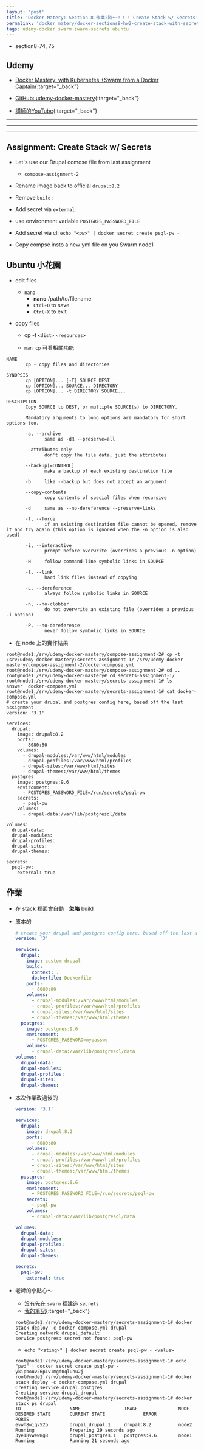 ```yaml
---
layout: 'post'
title: 'Docker Matery: Section 8 作業2阿～！！！ Create Stack w/ Secrets'
permalink: 'docker_matery/docker-sections8-hw2-create-stack-with-secrets'
tags: udemy-docker swarm swarm-secrets ubuntu
---
```


- section8-74, 75

## Udemy

- [Docker Mastery: with Kubernetes +Swarm from a Docker Captain](https://www.udemy.com/course/docker-mastery/){:target="_back"}

- [GitHub: udemy-docker-mastery](https://github.com/BretFisher/udemy-docker-mastery){:target="_back"}

- [講師的YouTube](https://www.youtube.com/channel/UC0NErq0RhP51iXx64ZmyVfg){:target="_back"}

---
---
---

## Assignment: Create Stack w/ Secrets

- Let's use our Drupal comose file from last assignment 
   - `compose-assignment-2`

- Rename image back to official `drupal:8.2`
- Remove `build:`
- Add secret via `external:`
- use environment variable `POSTGRES_PASSWORD_FILE`
- Add secret via cli `echo "<pw>" | docker secret create psql-pw -`
- Copy compse insto a new yml file on you Swarm node1

## Ubuntu 小花園

- edit files

   - `nano`
      - __nano__ /path/to/filename
      - `Ctrl+O` to save 
      - `Ctrl+X` to exit

- copy files

   - cp -t `<dist>` `<resources>`
 
   - `man cp` 可看相關功能


~~~
NAME
       cp - copy files and directories

SYNOPSIS
       cp [OPTION]... [-T] SOURCE DEST
       cp [OPTION]... SOURCE... DIRECTORY
       cp [OPTION]... -t DIRECTORY SOURCE...

DESCRIPTION
       Copy SOURCE to DEST, or multiple SOURCE(s) to DIRECTORY.

       Mandatory arguments to long options are mandatory for short options too.

       -a, --archive
              same as -dR --preserve=all

       --attributes-only
              don't copy the file data, just the attributes

       --backup[=CONTROL]
              make a backup of each existing destination file

       -b     like --backup but does not accept an argument

       --copy-contents
              copy contents of special files when recursive

       -d     same as --no-dereference --preserve=links

       -f, --force
              if an existing destination file cannot be opened, remove it and try again (this option is ignored when the -n option is also used)

       -i, --interactive
              prompt before overwrite (overrides a previous -n option)

       -H     follow command-line symbolic links in SOURCE

       -l, --link
              hard link files instead of copying

       -L, --dereference
              always follow symbolic links in SOURCE

       -n, --no-clobber
              do not overwrite an existing file (overrides a previous -i option)

       -P, --no-dereference
              never follow symbolic links in SOURCE
~~~

- 在 node 上的實作結果

~~~
root@node1:/srv/udemy-docker-mastery/compose-assignment-2# cp -t /srv/udemy-docker-mastery/secrets-assignment-1/ /srv/udemy-docker-mastery/compose-assignment-2/docker-compose.yml
root@node1:/srv/udemy-docker-mastery/compose-assignment-2# cd ..
root@node1:/srv/udemy-docker-mastery# cd secrets-assignment-1/
root@node1:/srv/udemy-docker-mastery/secrets-assignment-1# ls
answer  docker-compose.yml
root@node1:/srv/udemy-docker-mastery/secrets-assignment-1# cat docker-compose.yml
# create your drupal and postgres config here, based off the last assignment
version: '3.1'

services:
  drupal:
    image: drupal:8.2
    ports:
      - 8080:80
    volumes:
      - drupal-modules:/var/www/html/modules
      - drupal-profiles:/var/www/html/profiles
      - drupal-sites:/var/www/html/sites
      - drupal-themes:/var/www/html/themes
  postgres:
    image: postgres:9.6
    environment:
      - POSTGRES_PASSWORD_FILE=/run/secrets/psql-pw
    secrets:
      - psql-pw
    volumes:
      - drupal-data:/var/lib/postgresql/data

volumes:
  drupal-data:
  drupal-modules:
  drupal-profiles:
  drupal-sites:
  drupal-themes:

secrets:
  psql-pw:
    external: true
~~~

## 作業

- 在 stack 裡面會自動　__忽略__ build

- 原本的

  ~~~yml
  # create your drupal and postgres config here, based off the last assignment
  version: '3'
  
  services: 
    drupal:
      image: custom-drupal
      build:
        context: .
        dockerfile: Dockerfile
      ports:
        - 8080:80
      volumes:
        - drupal-modules:/var//www/html/modules
        - drupal-profiles:/var/www/html/profiles
        - drupal-sites:/var/www/html/sites
        - drupal-themes:/var/www/html/themes
    postgres:
      image: postgres:9.6
      environment: 
        - POSTGRES_PASSWORD=mypasswd
      volumes:
        - drupal-data:/var/lib/postgresql/data
  volumes:
    drupal-data:
    drupal-modules:
    drupal-profiles:
    drupal-sites:
    drupal-themes:
  ~~~


- 本次作業改過後的

   ~~~yml
   version: '3.1'
   
   services:
     drupal:
       image: drupal:8.2
       ports:
         - 8080:80
       volumes:
         - drupal-modules:/var/www/html/modules
         - drupal-profiles:/var/www/html/profiles
         - drupal-sites:/var/www/html/sites
         - drupal-themes:/var/www/html/themes
     postgres:
       image: postgres:9.6
       environment:
         - POSTGRES_PASSWORD_FILE=/run/secrets/psql-pw
       secrets:
         - psql-pw
       volumes:
         - drupal-data:/var/lib/postgresql/data
   
   volumes:
     drupal-data:
     drupal-modules:
     drupal-profiles:
     drupal-sites:
     drupal-themes:
   
   secrets:
     psql-pw:
       external: true
   ~~~

- 老師的小貼心～

   - 沒有先在 `swarm` 裡建造 `secrets`
   - [我的筆記](https://yuting3656.github.io/yutingblog//docker_matery/docker-sections8-swarm-secrets-for-swarm){:target="_back"}

   ~~~
   root@node1:/srv/udemy-docker-mastery/secrets-assignment-1# docker stack deploy -c docker-compose.yml drupal
   Creating network drupal_default
   service postgres: secret not found: psql-pw
   ~~~

   - `echo "<sting>" | docker secret create psql-pw - <value>`

   ~~~
   root@node1:/srv/udemy-docker-mastery/secrets-assignment-1# echo "pwd" | docker secret create psql-pw -
   ykipbouv26p1v1mgd0qluhu2j
   root@node1:/srv/udemy-docker-mastery/secrets-assignment-1# docker stack deploy -c docker-compose.yml drupal
   Creating service drupal_postgres
   Creating service drupal_drupal
   root@node1:/srv/udemy-docker-mastery/secrets-assignment-1# docker stack ps drupal
   ID                  NAME                IMAGE               NODE                DESIRED STATE       CURRENT STATE              ERROR               PORTS
   evwh8wiqv52p        drupal_drupal.1     drupal:8.2          node2               Running             Preparing 29 seconds ago
   3ye18vwew8g8        drupal_postgres.1   postgres:9.6        node1               Running             Running 21 seconds ago
   ~~~